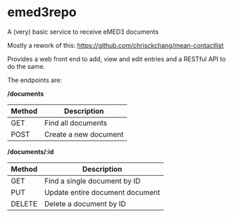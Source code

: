 # emed3repo

A (very) basic service to receive eMED3 documents

Mostly a rework of this: https://github.com/chrisckchang/mean-contactlist

Provides a web front end to add, view and edit entries and a RESTful API to do the same.

The endpoints are:

**/documents**

| Method  | Description |
| ------------- | ------------- |
| GET  | Find all documents |
| POST | Create a new document  |

**/documents/:id**

| Method  | Description |
| ------------- | ------------- |
| GET  | Find a single document by ID |
| PUT | Update entire document document |
| DELETE | Delete a document by ID  |
